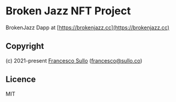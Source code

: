 # Broken Jazz NFT Project

BrokenJazz Dapp at [https://brokenjazz.cc](https://brokenjazz.cc)


## Copyright

(c) 2021-present [Francesco Sullo](https://francesco.sullo.co) (<francesco@sullo.co>)

## Licence

MIT


